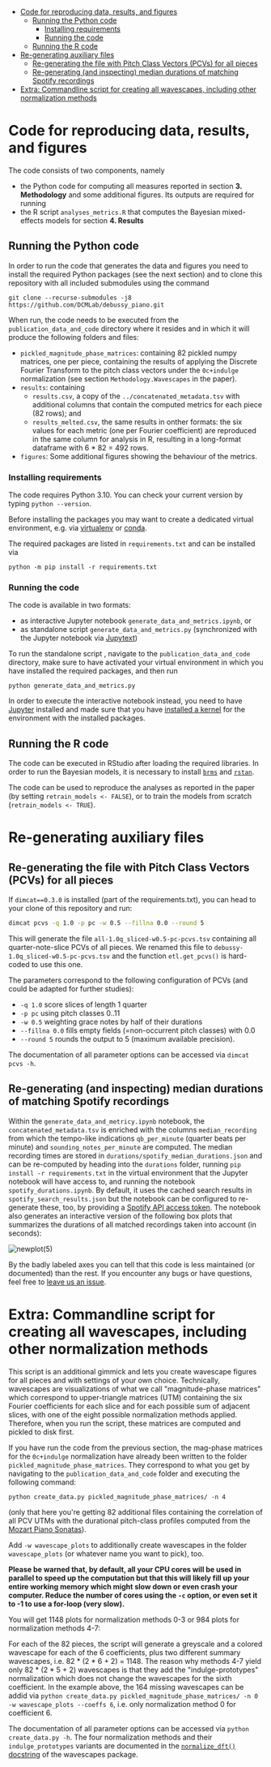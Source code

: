 <!-- TOC -->
* [Code for reproducing data, results, and figures](#code-for-reproducing-data-results-and-figures)
  * [Running the Python code](#running-the-python-code)
    * [Installing requirements](#installing-requirements)
    * [Running the code](#running-the-code)
  * [Running the R code](#running-the-r-code)
* [Re-generating auxiliary files](#re-generating-auxiliary-files)
  * [Re-generating the file with Pitch Class Vectors (PCVs) for all pieces](#re-generating-the-file-with-pitch-class-vectors-pcvs-for-all-pieces)
  * [Re-generating (and inspecting) median durations of matching Spotify recordings](#re-generating-and-inspecting-median-durations-of-matching-spotify-recordings)
* [Extra: Commandline script for creating all wavescapes, including other normalization methods](#extra-commandline-script-for-creating-all-wavescapes-including-other-normalization-methods)
<!-- TOC -->

# Code for reproducing data, results, and figures

The code consists of two components, namely

* the Python code for computing all measures reported in section **3. Methodology** and some additional figures. 
  Its outputs are required for running
* the R script `analyses_metrics.R` that computes the Bayesian mixed-effects models for section
  **4. Results**


## Running the Python code

In order to run the code that generates the data and figures you need to install the required Python packages 
(see the next section) and to clone this repository with all included submodules using the command

    git clone --recurse-submodules -j8 https://github.com/DCMLab/debussy_piano.git

When run, the code needs to be executed from the `publication_data_and_code` directory where it resides and
in which it will produce the following folders and files:

* `pickled_magnitude_phase_matrices`: containing 82 pickled numpy matrices, one per piece, containing the results of
  applying the Discrete Fourier Transform to the pitch class vectors under the `0c+indulge` normalization (see section 
  `Methodology.Wavescapes` in the paper).
* `results`: containing 
  * `results.csv`, a copy of the `../concatenated_metadata.tsv` with additional columns that contain the computed 
    metrics for each piece (82 rows); and 
  * `results_melted.csv`, the same results in onther formats: the six values for each metric (one per Fourier coefficient) 
    are reproduced in the same column for analysis in R, resulting in a long-format dataframe with 6 * 82 = 492 rows.
* `figures`: Some additional figures showing the behaviour of the metrics.

### Installing requirements

The code requires Python 3.10. You can check your current version by typing `python --version`.

Before installing the packages you may want to create a dedicated virtual environment, e.g. via
[virtualenv](www.virtualenv.org) or [conda](www.conda.io).

The required packages are listed in `requirements.txt` and can be installed via

    python -m pip install -r requirements.txt

### Running the code

The code is available in two formats:

* as interactive Jupyter notebook `generate_data_and_metrics.ipynb`, or
* as standalone script `generate_data_and_metrics.py` (synchronized with the Jupyter notebook via 
  [Jupytext](jupytext.readthedocs.io/))

To run the standalone script , navigate to the `publication_data_and_code` directory, make sure to have activated your
virtual environment in which you have installed the required packages, and then run

    python generate_data_and_metrics.py

In order to execute the interactive notebook instead, you need to have [Jupyter](http://jupyter.org/install) installed and made sure that you have 
[installed a kernel](https://ipython.readthedocs.io/en/latest/install/kernel_install.html#kernels-for-different-environments) 
for the environment with the installed packages.


## Running the R code

The code can be executed in RStudio after loading the required libraries. In order to run the Bayesian models, it is necessary to install [`brms`](https://cran.r-project.org/web/packages/brms/readme/README.html) and [`rstan`](https://github.com/stan-dev/rstan/wiki/RStan-Getting-Started).

The code can be used to reproduce the analyses as reported in the paper (by setting `retrain_models <- FALSE`), or to train the models from scratch (`retrain_models <- TRUE`).

# Re-generating auxiliary files

## Re-generating the file with Pitch Class Vectors (PCVs) for all pieces

If `dimcat==0.3.0` is installed (part of the requirements.txt), you can head to your clone of this repository and run:

```bash
dimcat pcvs -q 1.0 -p pc -w 0.5 --fillna 0.0 --round 5
```

This will generate the file `all-1.0q_sliced-w0.5-pc-pcvs.tsv` containing all quarter-note-slice PCVs of all pieces.
We renamed this file to `debussy-1.0q_sliced-w0.5-pc-pcvs.tsv` and the function `etl.get_pcvs()` is hard-coded to use 
this one.

The parameters correspond to the following configuration of PCVs (and could be adapted for further studies):

* `-q 1.0` score slices of length 1 quarter
* `-p pc` using pitch classes 0..11
* `-w 0.5` weighting grace notes by half of their durations
* `--fillna 0.0` fills empty fields (=non-occurrent pitch classes) with 0.0
* `--round 5` rounds the output to 5 (maximum available precision).

The documentation of all parameter options can be accessed via `dimcat pcvs -h`.

## Re-generating (and inspecting) median durations of matching Spotify recordings

Within the `generate_data_and_metricy.ipynb` notebook, the `concatenated_metadata.tsv` is enriched with the columns `median_recording` 
from which the tempo-like indications `qb_per_minute` (quarter beats per minute) and `sounding_notes_per_minute` are computed. 
The median recording times are stored in `durations/spotify_median_durations.json` and can be re-computed by heading into the 
`durations` folder, running `pip install -r requirements.txt` in the virtual environment that the Jupyter notebook will have access to, 
and running the notebook `spotify_durations.ipynb`. By default, it uses the cached search results in `spotify_search_results.json` but
the notebook can be configured to re-generate these, too, by providing a [Spotify API access token](https://developer.spotify.com/documentation/web-api).
The notebook also generates an interactive version of the following box plots that summarizes the durations of all matched recordings
taken into account (in seconds):

![newplot(5)](https://github.com/DCMLab/debussy_piano/assets/42718519/5d366cac-fc3e-4be2-9b58-1d007ac90f22)

By the badly labeled axes you can tell that this code is less maintained (or documented) than the rest. If you encounter any bugs or 
have questions, feel free to [leave us an issue](https://github.com/DCMLab/debussy_piano/issues).


# Extra: Commandline script for creating all wavescapes, including other normalization methods

This script is an additional gimmick and lets you create wavescape figures for all pieces and with settings of your own choice.
Technically, wavescapes are visualizations of what we call "magnitude-phase matrices" which correspond to upper-triangle matrices (UTM)
containing the six Fourier coefficients for each slice and for each possible sum of adjacent slices, with one of the eight 
possible normalization methods applied. Therefore, when you run the script, these matrices are computed and pickled to disk first.

If you have run the code from the previous section, the mag-phase matrices for the `0c+indulge` normalization have already been 
written to the folder `pickled_magnitude_phase_matrices`. They correspond to what you get by navigating to the `publication_data_and_code`
folder and executing the following command:

    python create_data.py pickled_magnitude_phase_matrices/ -n 4

(only that here you're getting 82 additional files containing the correlation of all PCV UTMs with the durational pitch-class profiles 
computed from the [Mozart Piano Sonatas](https://github.com/DCMLab/mozart_piano_sonatas/)).


Add `-w wavescape_plots` to additionally create wavescapes in the folder `wavescape_plots` (or whatever name you want to pick), too.

**Please be warned that, by default, all your CPU cores will be used in parallel to speed up the computation but that this will 
likely fill up your entire working memory which might slow down or even crash your computer. Reduce the number of cores using
the `-c` option, or even set it to -1 to use a for-loop (very slow).**

You will get 1148 plots for normalization methods 0-3 or 984 plots for normalization methods 4-7:

For each of the 82 pieces, the script will generate a greyscale and a colored wavescape for each of the 6 coefficients, plus two different
summary wavescapes, i.e. 82 * (2 * 6 + 2) = 1148. The reason why methods 4-7 yield only 82 * (2 * 5 + 2) wavescapes is that they add 
the "indulge-prototypes" normalization which does not change the wavescapes for the sixth coefficient. In the example above, the 164 
missing wavescapes can be addid via `python create_data.py pickled_magnitude_phase_matrices/ -n 0 -w wavescape_plots --coeffs 6`, 
i.e. only normalization method 0 for coefficient 6.

The documentation of all parameter options can be accessed via `python create_data.py -h`. The four normalization methods and their
`indulge_prototypes` variants are documented in the 
[`normalize_dft()` docstring](https://github.com/DCMLab/wavescapes/blob/master/wavescapes/dft.py#L202) of the 
wavescapes package.



